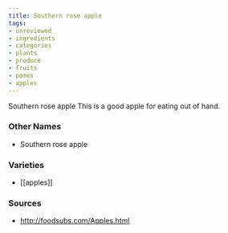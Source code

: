 ```yaml
---
title: Southern rose apple
tags:
- unreviewed
- ingredients
- categories
- plants
- produce
- fruits
- pomes
- apples
---
```

Southern rose apple This is a good apple for eating out of hand.

### Other Names

* Southern rose apple

### Varieties

* [[apples]]

### Sources
* http://foodsubs.com/Apples.html
